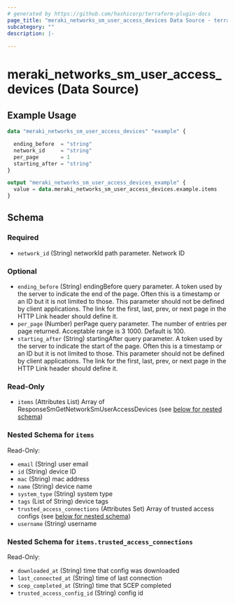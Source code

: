 ```yaml
---
# generated by https://github.com/hashicorp/terraform-plugin-docs
page_title: "meraki_networks_sm_user_access_devices Data Source - terraform-provider-meraki"
subcategory: ""
description: |-
  
---
```


# meraki_networks_sm_user_access_devices (Data Source)



## Example Usage

```terraform
data "meraki_networks_sm_user_access_devices" "example" {

  ending_before  = "string"
  network_id     = "string"
  per_page       = 1
  starting_after = "string"
}

output "meraki_networks_sm_user_access_devices_example" {
  value = data.meraki_networks_sm_user_access_devices.example.items
}
```

<!-- schema generated by tfplugindocs -->
## Schema

### Required

- `network_id` (String) networkId path parameter. Network ID

### Optional

- `ending_before` (String) endingBefore query parameter. A token used by the server to indicate the end of the page. Often this is a timestamp or an ID but it is not limited to those. This parameter should not be defined by client applications. The link for the first, last, prev, or next page in the HTTP Link header should define it.
- `per_page` (Number) perPage query parameter. The number of entries per page returned. Acceptable range is 3 1000. Default is 100.
- `starting_after` (String) startingAfter query parameter. A token used by the server to indicate the start of the page. Often this is a timestamp or an ID but it is not limited to those. This parameter should not be defined by client applications. The link for the first, last, prev, or next page in the HTTP Link header should define it.

### Read-Only

- `items` (Attributes List) Array of ResponseSmGetNetworkSmUserAccessDevices (see [below for nested schema](#nestedatt--items))

<a id="nestedatt--items"></a>
### Nested Schema for `items`

Read-Only:

- `email` (String) user email
- `id` (String) device ID
- `mac` (String) mac address
- `name` (String) device name
- `system_type` (String) system type
- `tags` (List of String) device tags
- `trusted_access_connections` (Attributes Set) Array of trusted access configs (see [below for nested schema](#nestedatt--items--trusted_access_connections))
- `username` (String) username

<a id="nestedatt--items--trusted_access_connections"></a>
### Nested Schema for `items.trusted_access_connections`

Read-Only:

- `downloaded_at` (String) time that config was downloaded
- `last_connected_at` (String) time of last connection
- `scep_completed_at` (String) time that SCEP completed
- `trusted_access_config_id` (String) config id
